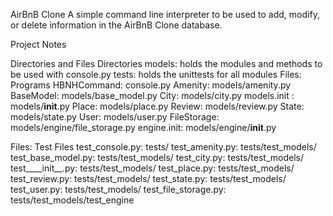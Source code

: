 AirBnB Clone
A simple command line interpreter to be used to add, modify, or delete information in the AirBnB Clone database.

Project Notes

Directories and Files
Directories
models: holds the modules and methods to be used with console.py
tests: holds the unittests for all modules
Files: Programs
HBNHCommand: console.py
Amenity: models/amenity.py
BaseModel: models/base_model.py
City: models/city.py
models.init : models/__init__.py
Place: models/place.py
Review: models/review.py
State: models/state.py
User: models/user.py
FileStorage: models/engine/file_storage.py
engine.init: models/engine/__init__.py


Files: Test Files
test_console.py: tests/
test_amenity.py: tests/test_models/
test_base_model.py: tests/test_models/
test_city.py: tests/test_models/
test____init__.py: tests/test_models/
test_place.py: tests/test_models/
test_review.py: tests/test_models/
test_state.py: tests/test_models/
test_user.py: tests/test_models/
test_file_storage.py: tests/test_models/test_engine
